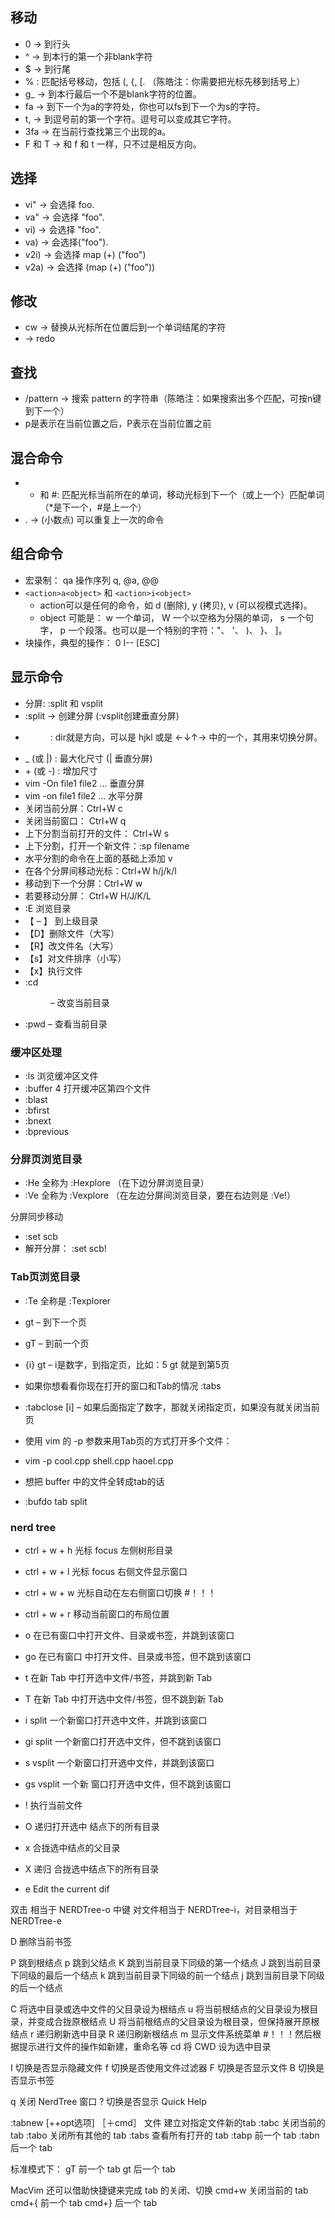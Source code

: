 

## 移动
+ 0 → 到行头
+ ^ → 到本行的第一个非blank字符
+ $ → 到行尾
+ % : 匹配括号移动，包括 (, {, [. （陈皓注：你需要把光标先移到括号上）
+ g_ → 到本行最后一个不是blank字符的位置。
+ fa → 到下一个为a的字符处，你也可以fs到下一个为s的字符。
+ t, → 到逗号前的第一个字符。逗号可以变成其它字符。
+ 3fa → 在当前行查找第三个出现的a。
+ F 和 T → 和 f 和 t 一样，只不过是相反方向。

## 选择
+ vi" → 会选择 foo.
+ va" → 会选择 "foo".
+ vi) → 会选择 "foo".
+ va) → 会选择("foo").
+ v2i) → 会选择 map (+) ("foo")
+ v2a) → 会选择 (map (+) ("foo"))

## 修改
+ cw → 替换从光标所在位置后到一个单词结尾的字符
+ <C-r> → redo

## 查找
+ /pattern → 搜索 pattern 的字符串（陈皓注：如果搜索出多个匹配，可按n键到下一个）
+ p是表示在当前位置之后，P表示在当前位置之前

## 混合命令
+ * 和 #:  匹配光标当前所在的单词，移动光标到下一个（或上一个）匹配单词（*是下一个，#是上一个）
+ . → (小数点) 可以重复上一次的命令

## 组合命令
+ 宏录制： qa 操作序列 q, @a, @@
+ `<action>a<object>` 和 `<action>i<object>`
   - action可以是任何的命令，如 d (删除), y (拷贝), v (可以视模式选择)。
   - object 可能是： w 一个单词， W 一个以空格为分隔的单词， s 一个句字， p 一个段落。也可以是一个特别的字符："、 '、 )、 }、 ]。
+ 块操作，典型的操作： 0 <C-v> <C-d> I-- [ESC]

## 显示命令
+ 分屏: :split 和 vsplit
+ :split → 创建分屏 (:vsplit创建垂直分屏)
+ <C-w><dir> : dir就是方向，可以是 hjkl 或是 ←↓↑→ 中的一个，其用来切换分屏。
+ <C-w>_ (或 <C-w>|) : 最大化尺寸 (<C-w>| 垂直分屏)
+ <C-w>+ (或 <C-w>-) : 增加尺寸
+ vim -On file1 file2 ... 垂直分屏
+ vim -on file1 file2 ... 水平分屏
+ 关闭当前分屏：Ctrl+W c
+ 关闭当前窗口： Ctrl+W q
+ 上下分割当前打开的文件： Ctrl+W s
+ 上下分割，打开一个新文件：:sp filename
+ 水平分割的命令在上面的基础上添加 v
+ 在各个分屏间移动光标：Ctrl+W h/j/k/l
+ 移动到下一个分屏：Ctrl+W w
+ 若要移动分屏： Ctrl+W H/J/K/L
+ :E 浏览目录
+ 【 – 】 到上级目录
+ 【D】删除文件（大写）
+ 【R】改文件名（大写）
+ 【s】对文件排序（小写）
+ 【x】执行文件
+ :cd <dir> – 改变当前目录
+ :pwd  – 查看当前目录

### 缓冲区处理

+ :ls 浏览缓冲区文件
+ :buffer 4 打开缓冲区第四个文件
+ :blast
+ :bfirst
+ :bnext
+ :bprevious

### 分屏页浏览目录
+ :He   全称为 :Hexplore  （在下边分屏浏览目录）
+ :Ve 全称为 :Vexplore （在左边分屏间浏览目录，要在右边则是 :Ve!）

分屏同步移动
+ :set scb
+ 解开分屏： :set scb!

### Tab页浏览目录

+ :Te  全称是 :Texplorer
+ gt   – 到下一个页
+ gT  – 到前一个页
+ {i} gt   – i是数字，到指定页，比如：5 gt 就是到第5页

+ 如果你想看看你现在打开的窗口和Tab的情况 :tabs
+ :tabclose [i] – 如果后面指定了数字，那就关闭指定页，如果没有就关闭当前页
+ 使用 vim 的 -p 参数来用Tab页的方式打开多个文件：
+ vim -p cool.cpp shell.cpp haoel.cpp

+ 想把 buffer 中的文件全转成tab的话
+ :bufdo tab split

### nerd tree

+ ctrl + w + h    光标 focus 左侧树形目录
+ ctrl + w + l    光标 focus 右侧文件显示窗口
+ ctrl + w + w    光标自动在左右侧窗口切换 #！！！
+ ctrl + w + r    移动当前窗口的布局位置

+ o       在已有窗口中打开文件、目录或书签，并跳到该窗口
+ go      在已有窗口 中打开文件、目录或书签，但不跳到该窗口
+ t       在新 Tab 中打开选中文件/书签，并跳到新 Tab
+ T       在新 Tab 中打开选中文件/书签，但不跳到新 Tab
+ i       split 一个新窗口打开选中文件，并跳到该窗口
+ gi      split 一个新窗口打开选中文件，但不跳到该窗口
+ s       vsplit 一个新窗口打开选中文件，并跳到该窗口
+ gs      vsplit 一个新 窗口打开选中文件，但不跳到该窗口
+ !       执行当前文件
+ O       递归打开选中 结点下的所有目录
+ x       合拢选中结点的父目录
+ X       递归 合拢选中结点下的所有目录
+ e       Edit the current dif

双击    相当于 NERDTree-o
中键    对文件相当于 NERDTree-i，对目录相当于 NERDTree-e

D       删除当前书签

P       跳到根结点
p       跳到父结点
K       跳到当前目录下同级的第一个结点
J       跳到当前目录下同级的最后一个结点
k       跳到当前目录下同级的前一个结点
j       跳到当前目录下同级的后一个结点

C       将选中目录或选中文件的父目录设为根结点
u       将当前根结点的父目录设为根目录，并变成合拢原根结点
U       将当前根结点的父目录设为根目录，但保持展开原根结点
r       递归刷新选中目录
R       递归刷新根结点
m       显示文件系统菜单 #！！！然后根据提示进行文件的操作如新建，重命名等
cd      将 CWD 设为选中目录

I       切换是否显示隐藏文件
f       切换是否使用文件过滤器
F       切换是否显示文件
B       切换是否显示书签

q       关闭 NerdTree 窗口
?       切换是否显示 Quick Help

:tabnew [++opt选项] ［＋cmd］ 文件      建立对指定文件新的tab
:tabc   关闭当前的 tab
:tabo   关闭所有其他的 tab
:tabs   查看所有打开的 tab
:tabp   前一个 tab
:tabn   后一个 tab

标准模式下：
gT      前一个 tab
gt      后一个 tab

MacVim 还可以借助快捷键来完成 tab 的关闭、切换
cmd+w   关闭当前的 tab
cmd+{   前一个 tab
cmd+}   后一个 tab
